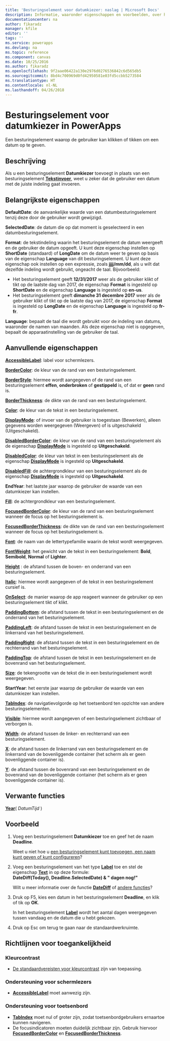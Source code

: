 ```yaml
---
title: 'Besturingselement voor datumkiezer: naslag | Microsoft Docs'
description: Informatie, waaronder eigenschappen en voorbeelden, over het besturingselement Datumkiezer
documentationcenter: na
author: fikaradz
manager: kfile
editor: ''
tags: ''
ms.service: powerapps
ms.devlang: na
ms.topic: reference
ms.component: canvas
ms.date: 10/25/2016
ms.author: fikaradz
ms.openlocfilehash: 9f2aae06422a130e2976d0276536842c6d565db5
ms.sourcegitcommit: 8bd4c700969d0fd42950581e03fd5ccbb5273584
ms.translationtype: HT
ms.contentlocale: nl-NL
ms.lasthandoff: 04/26/2018
---
```

# <a name="date-picker-control-in-powerapps"></a>Besturingselement voor datumkiezer in PowerApps
Een besturingselement waarop de gebruiker kan klikken of tikken om een datum op te geven.

## <a name="description"></a>Beschrijving
Als u een besturingselement **Datumkiezer** toevoegt in plaats van een besturingselement **[Tekstinvoer](control-text-input.md)**, weet u zeker dat de gebruiker een datum met de juiste indeling gaat invoeren.

## <a name="key-properties"></a>Belangrijkste eigenschappen
**DefaultDate**: de aanvankelijke waarde van een datumbesturingselement tenzij deze door de gebruiker wordt gewijzigd.

**SelectedDate**: de datum die op dat moment is geselecteerd in een datumbesturingselement.

**Format**: de tekstindeling waarin het besturingselement de datum weergeeft en de gebruiker de datum opgeeft. U kunt deze eigenschap instellen op **ShortDate** (standaard) of **LongDate** om de datum weer te geven op basis van de eigenschap **Language** van dit besturingselement. U kunt deze eigenschap ook instellen op een expressie, zoals **jjjj/mm/dd**, als u wilt dat dezelfde indeling wordt gebruikt, ongeacht de taal. Bijvoorbeeld:

* Het besturingselement geeft **12/31/2017** weer als de gebruiker klikt of tikt op de laatste dag van 2017, de eigenschap **Format** is ingesteld op **ShortDate** en de eigenschap **Language** is ingesteld op **en-us**.
* Het besturingselement geeft **dimanche 31 decembre 2017** weer als de gebruiker klikt of tikt op de laatste dag van 2017, de eigenschap **Format** is ingesteld op **LongDate** en de eigenschap **Language** is ingesteld op **fr-fr**.

**Language**: bepaalt de taal die wordt gebruikt voor de indeling van datums, waaronder de namen van maanden. Als deze eigenschap niet is opgegeven, bepaalt de apparaatinstelling van de gebruiker de taal.

## <a name="additional-properties"></a>Aanvullende eigenschappen
**[AccessibleLabel](properties-accessibility.md)**: label voor schermlezers.

**[BorderColor](properties-color-border.md)**: de kleur van de rand van een besturingselement.

**[BorderStyle](properties-color-border.md)**: hiermee wordt aangegeven of de rand van een besturingselement **effen**, **onderbroken** of **gestippeld** is, of dat er **geen** rand is.

**[BorderThickness](properties-color-border.md)**: de dikte van de rand van een besturingselement.

**[Color](properties-color-border.md)**: de kleur van de tekst in een besturingselement.

**[DisplayMode](properties-core.md)**: of invoer van de gebruiker is toegestaan (Bewerken), alleen gegevens worden weergegeven (Weergeven) of is uitgeschakeld (Uitgeschakeld).

**[DisabledBorderColor](properties-color-border.md)**: de kleur van de rand van een besturingselement als de eigenschap **[DisplayMode](properties-core.md)** is ingesteld op **Uitgeschakeld**.

**[DisabledColor](properties-color-border.md)**: de kleur van tekst in een besturingselement als de eigenschap **[DisplayMode](properties-core.md)** is ingesteld op **Uitgeschakeld**.

**[DisabledFill](properties-color-border.md)**: de achtergrondkleur van een besturingselement als de eigenschap **[DisplayMode](properties-core.md)** is ingesteld op **Uitgeschakeld**.

**EndYear**: het laatste jaar waarop de gebruiker de waarde van een datumkiezer kan instellen.

**[Fill](properties-color-border.md)**: de achtergrondkleur van een besturingselement.

**[FocusedBorderColor](properties-color-border.md)**: de kleur van de rand van een besturingselement wanneer de focus op het besturingselement is.

**[FocusedBorderThickness](properties-color-border.md)**: de dikte van de rand van een besturingselement wanneer de focus op het besturingselement is.

**[Font](properties-text.md)**: de naam van de lettertypefamilie waarin de tekst wordt weergegeven.

**[FontWeight](properties-text.md)**: het gewicht van de tekst in een besturingselement: **Bold**, **Semibold**, **Normal** of **Lighter**.

**[Height](properties-size-location.md)** : de afstand tussen de boven- en onderrand van een besturingselement.

**[Italic](properties-text.md)**: hiermee wordt aangegeven of de tekst in een besturingselement cursief is.

**[OnSelect](properties-core.md)**: de manier waarop de app reageert wanneer de gebruiker op een besturingselement tikt of klikt.

**[PaddingBottom](properties-size-location.md)**: de afstand tussen de tekst in een besturingselement en de onderrand van het besturingselement.

**[PaddingLeft](properties-size-location.md)**: de afstand tussen de tekst in een besturingselement en de linkerrand van het besturingselement.

**[PaddingRight](properties-size-location.md)**: de afstand tussen de tekst in een besturingselement en de rechterrand van het besturingselement.

**[PaddingTop](properties-size-location.md)**: de afstand tussen de tekst in een besturingselement en de bovenrand van het besturingselement.

**[Size](properties-text.md)**: de tekengrootte van de tekst die in een besturingselement wordt weergegeven.

**StartYear**: het eerste jaar waarop de gebruiker de waarde van een datumkiezer kan instellen.

**[TabIndex](properties-accessibility.md)**: de navigatievolgorde op het toetsenbord ten opzichte van andere besturingselementen.

**[Visible](properties-core.md)**: hiermee wordt aangegeven of een besturingselement zichtbaar of verborgen is.

**[Width](properties-size-location.md)**: de afstand tussen de linker- en rechterrand van een besturingselement.

**[X](properties-size-location.md)**: de afstand tussen de linkerrand van een besturingselement en de linkerrand van de bovenliggende container (het scherm als er geen bovenliggende container is).

**[Y](properties-size-location.md)**: de afstand tussen de bovenrand van een besturingselement en de bovenrand van de bovenliggende container (het scherm als er geen bovenliggende container is).

## <a name="related-functions"></a>Verwante functies
**[Year](../functions/function-datetime-parts.md)**( *DatumTijd* )

## <a name="example"></a>Voorbeeld
1. Voeg een besturingselement **Datumkiezer** toe en geef het de naam **Deadline**.
   
    Weet u niet hoe u [een besturingselement kunt toevoegen, een naam kunt geven of kunt configureren](../add-configure-controls.md)?
2. Voeg een besturingselement van het type **[Label](control-text-box.md)** toe en stel de eigenschap **[Text](properties-core.md)** in op deze formule:
   <br>**DateDiff(Today(), Deadline.SelectedDate) & " dagen nog!"**
   
    Wilt u meer informatie over de functie **[DateDiff](../functions/function-dateadd-datediff.md)** of [andere functies](../formula-reference.md)?
3. Druk op F5, kies een datum in het besturingselement **Deadline**, en klik of tik op **OK**.
   
    In het besturingselement **[Label](control-text-box.md)** wordt het aantal dagen weergegeven tussen vandaag en de datum die u hebt gekozen.
4. Druk op Esc om terug te gaan naar de standaardwerkruimte.


## <a name="accessibility-guidelines"></a>Richtlijnen voor toegankelijkheid
### <a name="color-contrast"></a>Kleurcontrast
* [De standaardvereisten voor kleurcontrast](../accessible-apps-color.md) zijn van toepassing.

### <a name="screen-reader-support"></a>Ondersteuning voor schermlezers
* **[AccessibleLabel](properties-accessibility.md)** moet aanwezig zijn.

### <a name="keyboard-support"></a>Ondersteuning voor toetsenbord
* **[TabIndex](properties-accessibility.md)** moet nul of groter zijn, zodat toetsenbordgebruikers ernaartoe kunnen navigeren.
* De focusindicatoren moeten duidelijk zichtbaar zijn. Gebruik hiervoor **[FocusedBorderColor](properties-color-border.md)** en **[FocusedBorderThickness](properties-color-border.md)**.
 